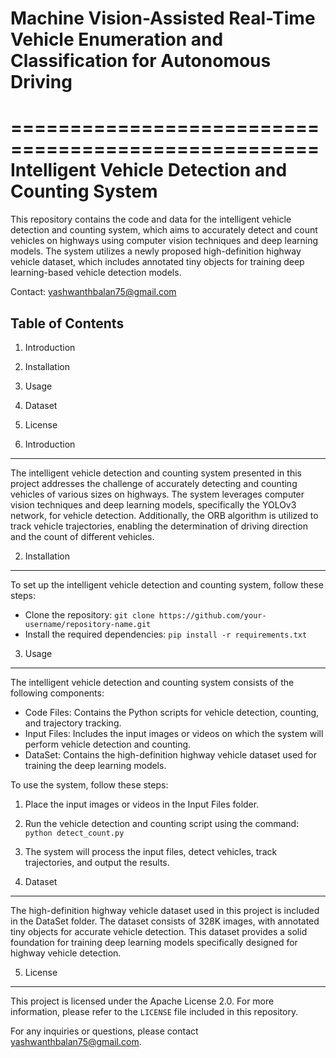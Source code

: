 # Machine Vision-Assisted Real-Time Vehicle Enumeration and Classification for Autonomous Driving

====================================================
Intelligent Vehicle Detection and Counting System
====================================================

This repository contains the code and data for the intelligent vehicle detection and counting system, which aims to accurately detect and count vehicles on highways using computer vision techniques and deep learning models. The system utilizes a newly proposed high-definition highway vehicle dataset, which includes annotated tiny objects for training deep learning-based vehicle detection models.

Contact: yashwanthbalan75@gmail.com

Table of Contents
-----------------
1. Introduction
2. Installation
3. Usage
4. Dataset
5. License

1. Introduction
----------------
The intelligent vehicle detection and counting system presented in this project addresses the challenge of accurately detecting and counting vehicles of various sizes on highways. The system leverages computer vision techniques and deep learning models, specifically the YOLOv3 network, for vehicle detection. Additionally, the ORB algorithm is utilized to track vehicle trajectories, enabling the determination of driving direction and the count of different vehicles.

2. Installation
----------------
To set up the intelligent vehicle detection and counting system, follow these steps:

- Clone the repository: `git clone https://github.com/your-username/repository-name.git`
- Install the required dependencies: `pip install -r requirements.txt`

3. Usage
---------
The intelligent vehicle detection and counting system consists of the following components:

- Code Files: Contains the Python scripts for vehicle detection, counting, and trajectory tracking.
- Input Files: Includes the input images or videos on which the system will perform vehicle detection and counting.
- DataSet: Contains the high-definition highway vehicle dataset used for training the deep learning models.

To use the system, follow these steps:

1. Place the input images or videos in the Input Files folder.
2. Run the vehicle detection and counting script using the command: `python detect_count.py`
3. The system will process the input files, detect vehicles, track trajectories, and output the results.

4. Dataset
----------
The high-definition highway vehicle dataset used in this project is included in the DataSet folder. The dataset consists of 328K images, with annotated tiny objects for accurate vehicle detection. This dataset provides a solid foundation for training deep learning models specifically designed for highway vehicle detection.

5. License
----------
This project is licensed under the Apache License 2.0. For more information, please refer to the `LICENSE` file included in this repository.

For any inquiries or questions, please contact yashwanthbalan75@gmail.com.

